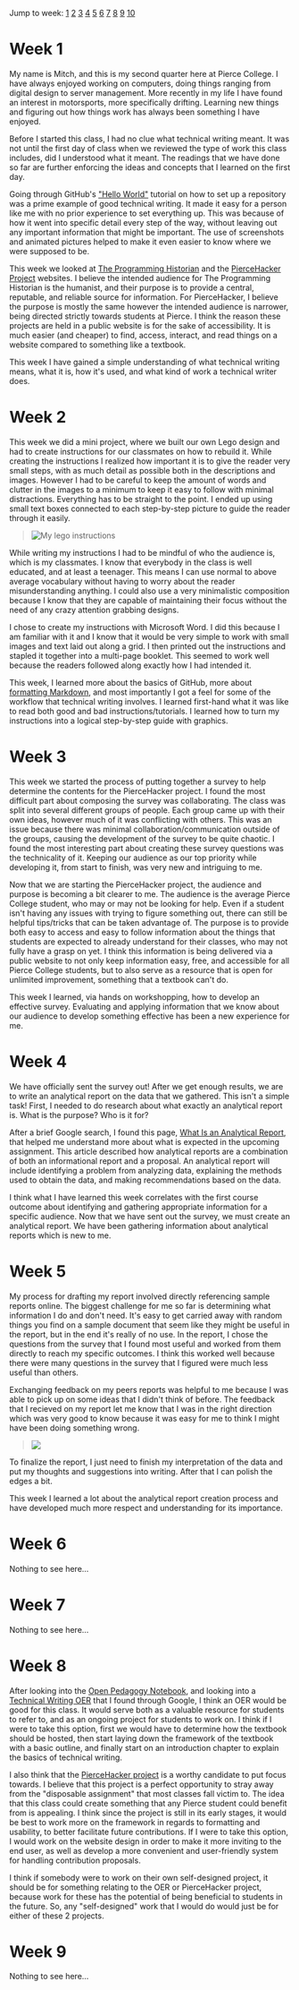 Jump to week:
[1](#Week-1) [2](#Week-2) [3](#Week-3) [4](#Week-4) [5](#Week-5) [6](#Week-6) [7](#Week-7) [8](#Week-8) [9](#Week-9) [10](#Week-10)
# Week 1
My name is Mitch, and this is my second quarter here at Pierce College. I have always enjoyed working on computers, doing things ranging from digital design to server management. More recently in my life I have found an interest in motorsports, more specifically drifting. Learning new things and figuring out how things work has always been something I have enjoyed.

Before I started this class, I had no clue what technical writing meant. It was not until the first day of class when we reviewed the type of work this class includes, did I understood what it meant. The readings that we have done so far are further enforcing the ideas and concepts that I learned on the first day.

Going through GitHub's ["Hello World"](https://guides.github.com/activities/hello-world/) tutorial on how to set up a repository was a prime example of good technical writing. It made it easy for a person like me with no prior experience to set everything up. This was because of how it went into specific detail every step of the way, without leaving out any important information that might be important. The use of screenshots and animated pictures helped to make it even easier to know where we were supposed to be.

This week we looked at [The Programming Historian](https://programminghistorian.org/) and the [PierceHacker Project](https://jloan.github.io/pierce-hacker/) websites. I believe the intended audience for The Programming Historian is the humanist, and their purpose is to provide a central, reputable, and reliable source for information. For PierceHacker, I believe the purpose is mostly the same however the intended audience is narrower, being directed strictly towards students at Pierce. I think the reason these projects are held in a public website is for the sake of accessibility. It is much easier (and cheaper) to find, access, interact, and read things on a website compared to something like a textbook.

This week I have gained a simple understanding of what technical writing means, what it is, how it's used, and what kind of work a technical writer does.
# Week 2
This week we did a mini project, where we built our own Lego design and had to create instructions for our classmates on how to rebuild it. While creating the instructions I realized how important it is to give the reader very small steps, with as much detail as possible both in the descriptions and images. However I had to be careful to keep the amount of words and clutter in the images to a minimum to keep it easy to follow with minimal distractions. Everything has to be straight to the point. I ended up using small text boxes connected to each step-by-step picture to guide the reader through it easily.
> ![My lego instructions](http://puu.sh/DgPUx/a34f8120d6.jpg)

While writing my instructions I had to be mindful of who the audience is, which is my classmates. I know that everybody in the class is well educated, and at least a teenager. This means I can use normal to above average vocabulary without having to worry about the reader misunderstanding anything. I could also use a very minimalistic composition because I know that they are capable of maintaining their focus without the need of any crazy attention grabbing designs.

I chose to create my instructions with Microsoft Word. I did this because I am familiar with it and I know that it would be very simple to work with small images and text laid out along a grid. I then printed out the instructions and stapled it together into a multi-page booklet. This seemed to work well because the readers followed along exactly how I had intended it.

This week, I learned more about the basics of GitHub, more about [formatting Markdown](https://github.com/mitchrosaaen/ENGL235/blob/master/markdown.md), and most importantly I got a feel for some of the workflow that technical writing involves. I learned first-hand what it was like to read both good and bad instructions/tutorials. I learned how to turn my instructions into a logical step-by-step guide with graphics.
# Week 3
This week we started the process of putting together a survey to help determine the contents for the PierceHacker project. I found the most difficult part about composing the survey was collaborating. The class was split into several different groups of people. Each group came up with their own ideas, however much of it was conflicting with others. This was an issue because there was minimal collaboration/communication outside of the groups, causing the development of the survey to be quite chaotic. I found the most interesting part about creating these survey questions was the technicality of it. Keeping our audience as our top priority while developing it, from start to finish, was very new and intriguing to me.

Now that we are starting the PierceHacker project, the audience and purpose is becoming a bit clearer to me. The audience is the average Pierce College student, who may or may not be looking for help. Even if a student isn't having any issues with trying to figure something out, there can still be helpful tips/tricks that can be taken advantage of. The purpose is to provide both easy to access and easy to follow information about the things that students are expected to already understand for their classes, who may not fully have a grasp on yet. I think this information is being delivered via a public website to not only keep information easy, free, and accessible for all Pierce College students, but to also serve as a resource that is open for unlimited improvement, something that a textbook can't do.

This week I learned, via hands on workshopping, how to develop an effective survey. Evaluating and applying information that we know about our audience to develop something effective has been a new experience for me.
# Week 4
We have officially sent the survey out! After we get enough results, we are to write an analytical report on the data that we gathered. This isn't a simple task! First, I needed to do research about what exactly an analytical report is. What is the purpose? Who is it for?

After a brief Google search, I found this page, [What Is an Analytical Report](https://penandthepad.com/info-8708712-analytical-report.html), that helped me understand more about what is expected in the upcoming assignment. This article described how analytical reports are a combination of both an informational report and a proposal. An analytical report will include identifying a problem from analyzing data, explaining the methods used to obtain the data, and making recommendations based on the data.

I think what I have learned this week correlates with the first course outcome about identifying and gathering appropriate information for a specific audience. Now that we have sent out the survey, we must create an analytical report. We have been gathering information about analytical reports which is new to me.
# Week 5
My process for drafting my report involved directly referencing sample reports online. The biggest challenge for me so far is determining what information I do and don't need. It's easy to get carried away with random things you find on a sample document that seem like they might be useful in the report, but in the end it's really of no use. In the report, I chose the questions from the survey that I found most useful and worked from them directly to reach my specific outcomes. I think this worked well because there were many questions in the survey that I figured were much less useful than others.

Exchanging feedback on my peers reports was helpful to me because I was able to pick up on some ideas that I didn't think of before. The feedback that I recieved on my report let me know that I was in the right direction which was very good to know because it was easy for me to think I might have been doing something wrong. 
> ![](http://puu.sh/DrEdE/6c718de417.png)

To finalize the report, I just need to finish my interpretation of the data and put my thoughts and suggestions into writing. After that I can polish the edges a bit.

This week I learned a lot about the analytical report creation process and have developed much more respect and understanding for its importance.
# Week 6
Nothing to see here...
# Week 7
Nothing to see here...
# Week 8
After looking into the [Open Pedagogy Notebook](http://openpedagogy.org/open-pedagogy/), and looking into a [Technical Writing OER](https://courses.lumenlearning.com/suny-professionalcommunication/) that I found through Google, I think an OER would be good for this class. It would serve both as a valuable resource for students to refer to, and as an ongoing project for students to work on. I think if I were to take this option, first we would have to determine how the textbook should be hosted, then start laying down the framework of the textbook with a basic outline, and finally start on an introduction chapter to explain the basics of technical writing.

I also think that the [PierceHacker project](https://jloan.github.io/pierce-hacker/) is a worthy candidate to put focus towards. I believe that this project is a perfect opportunity to stray away from the "disposable assignment" that most classes fall victim to. The idea that this class could create something that any Pierce student could benefit from is appealing. I think since the project is still in its early stages, it would be best to work more on the framework in regards to formatting and usability, to better facilitate future contributions. If I were to take this option, I would work on the website design in order to make it more inviting to the end user, as well as develop a more convenient and user-friendly system for handling contribution proposals.

I think if somebody were to work on their own self-designed project, it should be for something relating to the OER or PierceHacker project, because work for these has the potential of being beneficial to students in the future. So, any "self-designed" work that I would do would just be for either of these 2 projects.
# Week 9
Nothing to see here...
